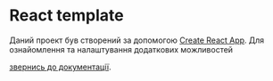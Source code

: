 # React template

Даний проект був створений за допомогою
[Create React App](https://github.com/facebook/create-react-app). Для
ознайомлення та налаштування додаткових можливостей

[звернись до документації](https://facebook.github.io/create-react-app/docs/getting-started).
